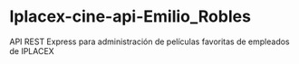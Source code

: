 # Iplacex-cine-api-Emilio_Robles
 API REST Express para administración de películas favoritas de empleados de IPLACEX
